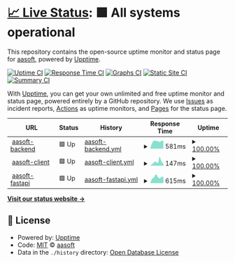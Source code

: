 # [📈 Live Status](https://upptime.aasoft.link): <!--live status--> **🟩 All systems operational**

This repository contains the open-source uptime monitor and status page for [aasoft](https://upptime.aasoft.link), powered by [Upptime](https://github.com/upptime/upptime).

[![Uptime CI](https://github.com/aasoft/check-aasoft/workflows/Uptime%20CI/badge.svg)](https://github.com/aasoft/check-aasoft/actions?query=workflow%3A%22Uptime+CI%22)
[![Response Time CI](https://github.com/aasoft/check-aasoft/workflows/Response%20Time%20CI/badge.svg)](https://github.com/aasoft/check-aasoft/actions?query=workflow%3A%22Response+Time+CI%22)
[![Graphs CI](https://github.com/aasoft/check-aasoft/workflows/Graphs%20CI/badge.svg)](https://github.com/aasoft/check-aasoft/actions?query=workflow%3A%22Graphs+CI%22)
[![Static Site CI](https://github.com/aasoft/check-aasoft/workflows/Static%20Site%20CI/badge.svg)](https://github.com/aasoft/check-aasoft/actions?query=workflow%3A%22Static+Site+CI%22)
[![Summary CI](https://github.com/aasoft/check-aasoft/workflows/Summary%20CI/badge.svg)](https://github.com/aasoft/check-aasoft/actions?query=workflow%3A%22Summary+CI%22)

With [Upptime](https://upptime.js.org), you can get your own unlimited and free uptime monitor and status page, powered entirely by a GitHub repository. We use [Issues](https://github.com/aasoft/check-aasoft/issues) as incident reports, [Actions](https://github.com/aasoft/check-aasoft/actions) as uptime monitors, and [Pages](https://upptime.aasoft.link) for the status page.

<!--start: status pages-->
<!-- This summary is generated by Upptime (https://github.com/upptime/upptime) -->
<!-- Do not edit this manually, your changes will be overwritten -->
<!-- prettier-ignore -->
| URL | Status | History | Response Time | Uptime |
| --- | ------ | ------- | ------------- | ------ |
| <img alt="" src="https://icons.duckduckgo.com/ip3/api.aasoft.link.ico" height="13"> [aasoft-backend](https://api.aasoft.link) | 🟩 Up | [aasoft-backend.yml](https://github.com/tnlvof/check-aasoft/commits/HEAD/history/aasoft-backend.yml) | <details><summary><img alt="Response time graph" src="./graphs/aasoft-backend/response-time-week.png" height="20"> 581ms</summary><br><a href="https://upptime.aasoft.link/history/aasoft-backend"><img alt="Response time 679" src="https://img.shields.io/endpoint?url=https%3A%2F%2Fraw.githubusercontent.com%2Ftnlvof%2Fcheck-aasoft%2FHEAD%2Fapi%2Faasoft-backend%2Fresponse-time.json"></a><br><a href="https://upptime.aasoft.link/history/aasoft-backend"><img alt="24-hour response time 633" src="https://img.shields.io/endpoint?url=https%3A%2F%2Fraw.githubusercontent.com%2Ftnlvof%2Fcheck-aasoft%2FHEAD%2Fapi%2Faasoft-backend%2Fresponse-time-day.json"></a><br><a href="https://upptime.aasoft.link/history/aasoft-backend"><img alt="7-day response time 581" src="https://img.shields.io/endpoint?url=https%3A%2F%2Fraw.githubusercontent.com%2Ftnlvof%2Fcheck-aasoft%2FHEAD%2Fapi%2Faasoft-backend%2Fresponse-time-week.json"></a><br><a href="https://upptime.aasoft.link/history/aasoft-backend"><img alt="30-day response time 563" src="https://img.shields.io/endpoint?url=https%3A%2F%2Fraw.githubusercontent.com%2Ftnlvof%2Fcheck-aasoft%2FHEAD%2Fapi%2Faasoft-backend%2Fresponse-time-month.json"></a><br><a href="https://upptime.aasoft.link/history/aasoft-backend"><img alt="1-year response time 683" src="https://img.shields.io/endpoint?url=https%3A%2F%2Fraw.githubusercontent.com%2Ftnlvof%2Fcheck-aasoft%2FHEAD%2Fapi%2Faasoft-backend%2Fresponse-time-year.json"></a></details> | <details><summary><a href="https://upptime.aasoft.link/history/aasoft-backend">100.00%</a></summary><a href="https://upptime.aasoft.link/history/aasoft-backend"><img alt="All-time uptime 99.92%" src="https://img.shields.io/endpoint?url=https%3A%2F%2Fraw.githubusercontent.com%2Ftnlvof%2Fcheck-aasoft%2FHEAD%2Fapi%2Faasoft-backend%2Fuptime.json"></a><br><a href="https://upptime.aasoft.link/history/aasoft-backend"><img alt="24-hour uptime 100.00%" src="https://img.shields.io/endpoint?url=https%3A%2F%2Fraw.githubusercontent.com%2Ftnlvof%2Fcheck-aasoft%2FHEAD%2Fapi%2Faasoft-backend%2Fuptime-day.json"></a><br><a href="https://upptime.aasoft.link/history/aasoft-backend"><img alt="7-day uptime 100.00%" src="https://img.shields.io/endpoint?url=https%3A%2F%2Fraw.githubusercontent.com%2Ftnlvof%2Fcheck-aasoft%2FHEAD%2Fapi%2Faasoft-backend%2Fuptime-week.json"></a><br><a href="https://upptime.aasoft.link/history/aasoft-backend"><img alt="30-day uptime 100.00%" src="https://img.shields.io/endpoint?url=https%3A%2F%2Fraw.githubusercontent.com%2Ftnlvof%2Fcheck-aasoft%2FHEAD%2Fapi%2Faasoft-backend%2Fuptime-month.json"></a><br><a href="https://upptime.aasoft.link/history/aasoft-backend"><img alt="1-year uptime 99.92%" src="https://img.shields.io/endpoint?url=https%3A%2F%2Fraw.githubusercontent.com%2Ftnlvof%2Fcheck-aasoft%2FHEAD%2Fapi%2Faasoft-backend%2Fuptime-year.json"></a></details>
| <img alt="" src="https://icons.duckduckgo.com/ip3/aasoft.link.ico" height="13"> [aasoft-client](https://aasoft.link) | 🟩 Up | [aasoft-client.yml](https://github.com/tnlvof/check-aasoft/commits/HEAD/history/aasoft-client.yml) | <details><summary><img alt="Response time graph" src="./graphs/aasoft-client/response-time-week.png" height="20"> 147ms</summary><br><a href="https://upptime.aasoft.link/history/aasoft-client"><img alt="Response time 197" src="https://img.shields.io/endpoint?url=https%3A%2F%2Fraw.githubusercontent.com%2Ftnlvof%2Fcheck-aasoft%2FHEAD%2Fapi%2Faasoft-client%2Fresponse-time.json"></a><br><a href="https://upptime.aasoft.link/history/aasoft-client"><img alt="24-hour response time 88" src="https://img.shields.io/endpoint?url=https%3A%2F%2Fraw.githubusercontent.com%2Ftnlvof%2Fcheck-aasoft%2FHEAD%2Fapi%2Faasoft-client%2Fresponse-time-day.json"></a><br><a href="https://upptime.aasoft.link/history/aasoft-client"><img alt="7-day response time 147" src="https://img.shields.io/endpoint?url=https%3A%2F%2Fraw.githubusercontent.com%2Ftnlvof%2Fcheck-aasoft%2FHEAD%2Fapi%2Faasoft-client%2Fresponse-time-week.json"></a><br><a href="https://upptime.aasoft.link/history/aasoft-client"><img alt="30-day response time 148" src="https://img.shields.io/endpoint?url=https%3A%2F%2Fraw.githubusercontent.com%2Ftnlvof%2Fcheck-aasoft%2FHEAD%2Fapi%2Faasoft-client%2Fresponse-time-month.json"></a><br><a href="https://upptime.aasoft.link/history/aasoft-client"><img alt="1-year response time 197" src="https://img.shields.io/endpoint?url=https%3A%2F%2Fraw.githubusercontent.com%2Ftnlvof%2Fcheck-aasoft%2FHEAD%2Fapi%2Faasoft-client%2Fresponse-time-year.json"></a></details> | <details><summary><a href="https://upptime.aasoft.link/history/aasoft-client">100.00%</a></summary><a href="https://upptime.aasoft.link/history/aasoft-client"><img alt="All-time uptime 100.00%" src="https://img.shields.io/endpoint?url=https%3A%2F%2Fraw.githubusercontent.com%2Ftnlvof%2Fcheck-aasoft%2FHEAD%2Fapi%2Faasoft-client%2Fuptime.json"></a><br><a href="https://upptime.aasoft.link/history/aasoft-client"><img alt="24-hour uptime 100.00%" src="https://img.shields.io/endpoint?url=https%3A%2F%2Fraw.githubusercontent.com%2Ftnlvof%2Fcheck-aasoft%2FHEAD%2Fapi%2Faasoft-client%2Fuptime-day.json"></a><br><a href="https://upptime.aasoft.link/history/aasoft-client"><img alt="7-day uptime 100.00%" src="https://img.shields.io/endpoint?url=https%3A%2F%2Fraw.githubusercontent.com%2Ftnlvof%2Fcheck-aasoft%2FHEAD%2Fapi%2Faasoft-client%2Fuptime-week.json"></a><br><a href="https://upptime.aasoft.link/history/aasoft-client"><img alt="30-day uptime 100.00%" src="https://img.shields.io/endpoint?url=https%3A%2F%2Fraw.githubusercontent.com%2Ftnlvof%2Fcheck-aasoft%2FHEAD%2Fapi%2Faasoft-client%2Fuptime-month.json"></a><br><a href="https://upptime.aasoft.link/history/aasoft-client"><img alt="1-year uptime 100.00%" src="https://img.shields.io/endpoint?url=https%3A%2F%2Fraw.githubusercontent.com%2Ftnlvof%2Fcheck-aasoft%2FHEAD%2Fapi%2Faasoft-client%2Fuptime-year.json"></a></details>
| <img alt="" src="https://icons.duckduckgo.com/ip3/fastapi.aasoft.link.ico" height="13"> [aasoft-fastapi](https://fastapi.aasoft.link) | 🟩 Up | [aasoft-fastapi.yml](https://github.com/tnlvof/check-aasoft/commits/HEAD/history/aasoft-fastapi.yml) | <details><summary><img alt="Response time graph" src="./graphs/aasoft-fastapi/response-time-week.png" height="20"> 615ms</summary><br><a href="https://upptime.aasoft.link/history/aasoft-fastapi"><img alt="Response time 572" src="https://img.shields.io/endpoint?url=https%3A%2F%2Fraw.githubusercontent.com%2Ftnlvof%2Fcheck-aasoft%2FHEAD%2Fapi%2Faasoft-fastapi%2Fresponse-time.json"></a><br><a href="https://upptime.aasoft.link/history/aasoft-fastapi"><img alt="24-hour response time 643" src="https://img.shields.io/endpoint?url=https%3A%2F%2Fraw.githubusercontent.com%2Ftnlvof%2Fcheck-aasoft%2FHEAD%2Fapi%2Faasoft-fastapi%2Fresponse-time-day.json"></a><br><a href="https://upptime.aasoft.link/history/aasoft-fastapi"><img alt="7-day response time 615" src="https://img.shields.io/endpoint?url=https%3A%2F%2Fraw.githubusercontent.com%2Ftnlvof%2Fcheck-aasoft%2FHEAD%2Fapi%2Faasoft-fastapi%2Fresponse-time-week.json"></a><br><a href="https://upptime.aasoft.link/history/aasoft-fastapi"><img alt="30-day response time 575" src="https://img.shields.io/endpoint?url=https%3A%2F%2Fraw.githubusercontent.com%2Ftnlvof%2Fcheck-aasoft%2FHEAD%2Fapi%2Faasoft-fastapi%2Fresponse-time-month.json"></a><br><a href="https://upptime.aasoft.link/history/aasoft-fastapi"><img alt="1-year response time 572" src="https://img.shields.io/endpoint?url=https%3A%2F%2Fraw.githubusercontent.com%2Ftnlvof%2Fcheck-aasoft%2FHEAD%2Fapi%2Faasoft-fastapi%2Fresponse-time-year.json"></a></details> | <details><summary><a href="https://upptime.aasoft.link/history/aasoft-fastapi">100.00%</a></summary><a href="https://upptime.aasoft.link/history/aasoft-fastapi"><img alt="All-time uptime 99.91%" src="https://img.shields.io/endpoint?url=https%3A%2F%2Fraw.githubusercontent.com%2Ftnlvof%2Fcheck-aasoft%2FHEAD%2Fapi%2Faasoft-fastapi%2Fuptime.json"></a><br><a href="https://upptime.aasoft.link/history/aasoft-fastapi"><img alt="24-hour uptime 100.00%" src="https://img.shields.io/endpoint?url=https%3A%2F%2Fraw.githubusercontent.com%2Ftnlvof%2Fcheck-aasoft%2FHEAD%2Fapi%2Faasoft-fastapi%2Fuptime-day.json"></a><br><a href="https://upptime.aasoft.link/history/aasoft-fastapi"><img alt="7-day uptime 100.00%" src="https://img.shields.io/endpoint?url=https%3A%2F%2Fraw.githubusercontent.com%2Ftnlvof%2Fcheck-aasoft%2FHEAD%2Fapi%2Faasoft-fastapi%2Fuptime-week.json"></a><br><a href="https://upptime.aasoft.link/history/aasoft-fastapi"><img alt="30-day uptime 100.00%" src="https://img.shields.io/endpoint?url=https%3A%2F%2Fraw.githubusercontent.com%2Ftnlvof%2Fcheck-aasoft%2FHEAD%2Fapi%2Faasoft-fastapi%2Fuptime-month.json"></a><br><a href="https://upptime.aasoft.link/history/aasoft-fastapi"><img alt="1-year uptime 99.91%" src="https://img.shields.io/endpoint?url=https%3A%2F%2Fraw.githubusercontent.com%2Ftnlvof%2Fcheck-aasoft%2FHEAD%2Fapi%2Faasoft-fastapi%2Fuptime-year.json"></a></details>

<!--end: status pages-->

[**Visit our status website →**](https://upptime.aasoft.link)

## 📄 License

- Powered by: [Upptime](https://github.com/upptime/upptime)
- Code: [MIT](./LICENSE) © [aasoft](https://upptime.aasoft.link)
- Data in the `./history` directory: [Open Database License](https://opendatacommons.org/licenses/odbl/1-0/)
